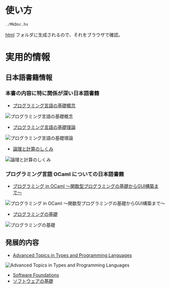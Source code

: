 # 使い方

```hs
./MkDoc.hs
```

[html](./html) フォルダに生成されるので、それをブラウザで確認。

# 実用的情報

## 日本語書籍情報

### 本書の内容に特に関係が深い日本語書籍

- [プログラミング言語の基礎概念](https://www.fos.kuis.kyoto-u.ac.jp/~igarashi/CoPL/)

![プログラミング言語の基礎概念](https://www.fos.kuis.kyoto-u.ac.jp/~igarashi/image/CoPL-thumb.jpg)

- [プログラミング言語の基礎理論](https://www.amazon.co.jp/dp/4320026594)

![プログラミング言語の基礎理論](https://images-na.ssl-images-amazon.com/images/I/41ks3pCJxGL.jpg)

- [論理と計算のしくみ](https://www.amazon.co.jp/dp/4000061917)

![論理と計算のしくみ](https://images-na.ssl-images-amazon.com/images/I/318uQQRlqJL.jpg)

### プログラミング言語 OCaml についての日本語書籍

- [プログラミング in OCaml 〜関数型プログラミングの基礎からGUI構築まで〜](https://www.fos.kuis.kyoto-u.ac.jp/~igarashi/OCaml/)

![プログラミング in OCaml 〜関数型プログラミングの基礎からGUI構築まで〜](https://www.fos.kuis.kyoto-u.ac.jp/~igarashi/image/OCaml-thumb.jpg)

- [プログラミングの基礎](http://pllab.is.ocha.ac.jp/~asai/book/Top.html)

![プログラミングの基礎](http://pllab.is.ocha.ac.jp/~asai/book/Top_files/2007-978-4-7819-1160-1.jpg)

## 発展的内容

- [Advanced Topics in Types and Programming Languages](https://www.amazon.co.jp/dp/0262162288)

![Advanced Topics in Types and Programming Languages](https://images-na.ssl-images-amazon.com/images/I/51zsCnON7eL.jpg)

- [Software Foundations](https://softwarefoundations.cis.upenn.edu/)
- [ソフトウェアの基礎](http://proofcafe.org/sf/)
